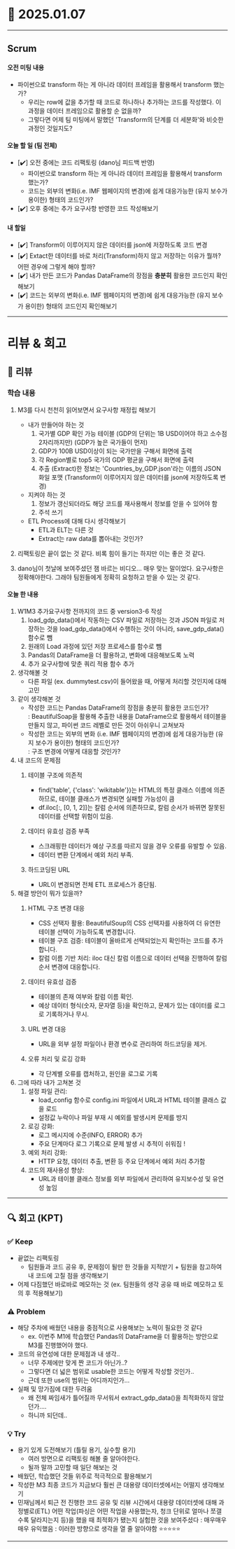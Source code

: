 # 📅 2025.01.07

---
## Scrum


#### 오전 미팅 내용
- 파이썬으로 transform 하는 게 아니라 데이터 프레임을 활용해서 transform 했는가?  
    * 우리는 row에 값을 추가할 때 코드로 하나하나 추가하는 코드를 작성했다. 이 과정을 데이터 프레임으로 활용할 순 없을까?
    * 그렇다면 어제 팀 미팅에서 말했던 'Transform의 단계를 더 세분화'와 비슷한 과정인 것일지도?


#### 오늘 할 일 (팀 전체)  
- [✔️] 오전 중에는 코드 리팩토링 (dano님 피드백 반영)  
    * 파이썬으로 transform 하는 게 아니라 데이터 프레임을 활용해서 transform 했는가?  
    * 코드는 외부의 변화(i.e. IMF 웹페이지의 변경)에 쉽게 대응가능한 (유지 보수가 용이한) 형태의 코드인가?
- [✔️] 오후 중에는 추가 요구사항 반영한 코드 작성해보기



#### 내 할일
- [✔️] Transform이 이루어지지 않은 데이터를 json에 저장하도록 코드 변경
- [✔️] Extact한 데이터를 바로 처리(Transform)하지 않고 저장하는 이유가 뭘까? 어떤 경우에 그렇게 해야 할까?
- [✔️] 내가 만든 코드가 Pandas DataFrame의 장점을 **충분히** 활용한 코드인지 확인해보기
- [✔️] 코드는 외부의 변화(i.e. IMF 웹페이지의 변경)에 쉽게 대응가능한 (유지 보수가 용이한) 형태의 코드인지 확인해보기

---


# 리뷰 & 회고

## 📝 리뷰

### 학습 내용 
1. M3를 다시 천천히 읽어보면서 요구사항 재정립 해보기
    - 내가 만들어야 하는 것
        1. 국가별 GDP 확인 가능 테이블 (GDP의 단위는 1B USD이어야 하고 소수점 2자리까지만) (GDP가 높은 국가들이 먼저)
        2. GDP가 100B USD이상이 되는 국가만을 구해서 화면에 출력
        3. 각 Region별로 top5 국가의 GDP 평균을 구해서 화면에 출력
        4. 추출 (Extract)한 정보는 'Countries_by_GDP.json'라는 이름의 JSON 화일 포맷
            (Transform이 이루어지지 않은 데이터를 json에 저장하도록 변경)
    - 지켜야 하는 것
        1. 정보가 갱신되더라도 해당 코드를 재사용해서 정보를 얻을 수 있어야 함
        2. 주석 쓰기 
    - ETL Process에 대해 다시 생각해보기
        - ETL과 ELT는 다른 것
        - Extract는 raw data를 뽑아내는 것인가?

2. 리팩토링은 끝이 없는 것 같다. 비록 힘이 들기는 하지만 이는 좋은 것 같다.
3. dano님이 첫날에 보여주셨던 잼 바르는 비디오... 매우 맞는 말이었다. 요구사항은 정확해야한다. 그래야 팀원들에게 정확히 요청하고 받을 수 있는 것 같다.


#### 오늘 한 내용
1. W1M3 추가요구사항 전까지의 코드 중 version3-6 작성
    1. load_gdp_data()에서 작동하는 CSV 파일로 저장하는 것과 JSON 파일로 저장하는 것을 load_gdp_data()에서 수행하는 것이 아니라, save_gdp_data() 함수로 뺌
    2. 원래의 Load 과정에 있던 저장 프로세스를 함수로 뺌
    3. Pandas의 DataFrame을 더 활용하고, 변화에 대응해보도록 노력
    4. 추가 요구사항에 맞춘 쿼리 적용 함수 추가
2. 생각해볼 것
    - 다른 파일 (ex. dummytest.csv)이 들어왔을 때, 어떻게 처리할 것인지에 대해 고민
3. 같이 생각해본 것
    - 작성한 코드는 Pandas DataFrame의 장점을 충분히 활용한 코드인가?  
    : BeautifulSoap을 활용해 추출한 내용을 DataFrame으로 활용해서 테이블을 만들지 않고, 파이썬 코드 레벨로 만든 것이 아쉬우니 고쳐보자
    - 작성한 코드는 외부의 변화 (i.e. IMF 웹페이지의 변경)에 쉽게 대응가능한 (유지 보수가 용이한) 형태의 코드인가?  
    : 구조 변경에 어떻게 대응할 것인가?
4. 내 코드의 문제점
    1. 테이블 구조에 의존적  
        - find('table', {'class': 'wikitable'})는 HTML의 특정 클래스 이름에 의존하므로, 테이블 클래스가 변경되면 실패할 가능성이 큼  
        - df.iloc[:, [0, 1, 2]]는 칼럼 순서에 의존하므로, 칼럼 순서가 바뀌면 잘못된 데이터를 선택할 위험이 있음.

    2. 데이터 유효성 검증 부족  
        - 스크래핑한 데이터가 예상 구조를 따르지 않을 경우 오류를 유발할 수 있음.
        - 데이터 변환 단계에서 예외 처리 부족.
        
    3. 하드코딩된 URL  
        - URL이 변경되면 전체 ETL 프로세스가 중단됨.
5. 해결 방안이 뭐가 있을까?
    1. HTML 구조 변경 대응
        - CSS 선택자 활용: BeautifulSoup의 CSS 선택자를 사용하여 더 유연한 테이블 선택이 가능하도록 변경합니다.
        - 테이블 구조 검증: 테이블이 올바르게 선택되었는지 확인하는 코드를 추가합니다.
        - 칼럼 이름 기반 처리: iloc 대신 칼럼 이름으로 데이터 선택을 진행하여 칼럼 순서 변경에 대응합니다.

    2. 데이터 유효성 검증
        - 테이블의 존재 여부와 칼럼 이름 확인.
        - 예상 데이터 형식(숫자, 문자열 등)을 확인하고, 문제가 있는 데이터를 로그로 기록하거나 무시.

    3. URL 변경 대응
        - URL을 외부 설정 파일이나 환경 변수로 관리하여 하드코딩을 제거.

    4. 오류 처리 및 로깅 강화
        - 각 단계별 오류를 캡처하고, 원인을 로그로 기록
6. 그에 따라 내가 고쳐본 것
    1. 설정 파일 관리:
        - load_config 함수로 config.ini 파일에서 URL과 HTML 테이블 클래스 값을 로드
        - 설정값 누락이나 파일 부재 시 예외를 발생시켜 문제를 방지
    2. 로깅 강화:
        - 로그 메시지에 수준(INFO, ERROR) 추가
        - 주요 단계마다 로그 기록으로 문제 발생 시 추적이 쉬워짐 !
    3. 예외 처리 강화:
        - HTTP 요청, 데이터 추출, 변환 등 주요 단계에서 예외 처리 추가함
    4. 코드의 재사용성 향상:
        - URL과 테이블 클래스 정보를 외부 파일에서 관리하여 유지보수성 및 유연성 높임

---

## 🔍 회고 (KPT)

### ✅ Keep
- 끝없는 리팩토링
    - 팀원들과 코드 공유 후, 문제점이 될만 한 것들을 지적받기 + 팀원을 참고하여 내 코드에 고칠 점을 생각해보기
- 어제 다짐했던 바로바로 메모하는 것 (ex. 팀원들의 생각 공유 때 바로 메모하고 토의 후 적용해보기)

### ⚠️ Problem
- 해당 주차에 배웠던 내용을 중점적으로 사용해보는 노력이 필요한 것 같다
    - ex. 이번주 M1에 학습했던 Pandas의 DataFrame을 더 활용하는 방안으로 M3를 진행했어야 했다. 
- 코드의 유연성에 대한 문제점과 내 생각..
    - 너무 주제에만 맞게 짠 코드가 아닌가..?
    - 그렇다면 더 넓은 범위로 usable한 코드는 어떻게 작성할 것인가..
    - 근데 또한 use의 범위는 어디까지인가...
- 실패 및 망가짐에 대한 두려움
    - 왜 전체 짜임새가 틀어질까 무서워서 extract_gdp_data()을 최적화하지 않았던가....
    - 하니까 되던데..

### 💡 Try
- 용기 있게 도전해보기 (틀릴 용기, 실수할 용기)
    - 여러 방면으로 리팩토링 해볼 줄 알아야한다. 
    - 될까 말까 고민할 때 일단 해보는 것
- 배웠던, 학습했던 것들 위주로 적극적으로 활용해보기
- 작성한 M3 최종 코드가 지금보다 훨씬 큰 대용량 데이터셋에서는 어떨지 생각해보기
- 민재님께서 퇴근 전 진행한 코드 공유 및 리뷰 시간에서 대용량 데이터셋에 대해 과정별로(ETL) 어떤 작업(파싱은 어떤 작업을 사용했는자, 청크 단위로 얼마나 쪼갤 수록 달라지는지 등)을 했을 때 최적화가 됐는지 실험한 것을 보여주셨다
    : 매우매우매우 유익했음
    : 이러한 방향으로 생각을 열 줄 알아야함 ⭐️⭐️⭐️⭐️⭐️

---